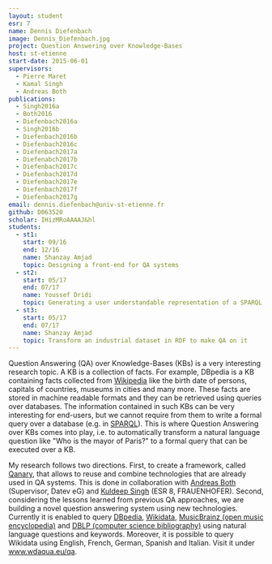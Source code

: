 ```yaml
---
layout: student
esr: 7
name: Dennis Diefenbach
image: Dennis_Diefenbach.jpg
project: Question Answering over Knowledge-Bases
host: st-etienne
start-date: 2015-06-01
supervisors:
  - Pierre Maret
  - Kamal Singh
  - Andreas Both
publications:
  - Singh2016a
  - Both2016
  - Diefenbach2016a
  - Singh2016b
  - Diefenbach2016b
  - Diefenbach2016c
  - Diefenbach2017a
  - Diefenabch2017b
  - Diefenbach2017c
  - Diefenbach2017d
  - Diefenbach2017e
  - Diefenbach2017f
  - Diefenbach2017g
email: dennis.diefenbach@univ-st-etienne.fr
github: D063520
scholar: IHizMRoAAAAJ&hl
students:
  - st1:
    start: 09/16
    end: 12/16
    name: Shanzay Amjad
    topic: Designing a front-end for QA systems
  - st2:
    start: 05/17
    end: 07/17
    name: Youssef Dridi
    topic: Generating a user understandable representation of a SPARQL query
  - st3:
    start: 05/17
    end: 07/17
    name: Shanzay Amjad
    topic: Transform an industrial dataset in RDF to make QA on it 
---
```

Question Answering (QA) over Knowledge-Bases (KBs) is a very interesting research topic. A KB is a collection of facts. For example, DBpedia is a KB containing facts collected from <a href="http://www.wikipedia.org/">Wikipedia</a> like the birth date of persons, capitals of countries, museums in cities and many more. These facts are stored in machine readable formats and they can be retrieved using queries over databases. The information contained in such KBs can be very interesting for end-users, but we cannot require from them to write a formal query over a database (e.g. in <a href="https://www.w3.org/TR/rdf-sparql-query/">SPARQL</a>). This is where Question Answering over KBs comes into play, i.e. to automatically transform a natural language question like "Who is the mayor of Paris?" to a formal query that can be executed over a KB.

My research follows two directions. First, to create a framework, called <a href="https://github.com/WDAqua/Qanary#readme">Qanary</a>, that allows to reuse and combine technologies that are already used in QA systems. This is done in collaboration with <a href="/supervisors/andreas-both/">Andreas Both</a> (Supervisor, Datev eG) and <a href="/students/kuldeep-singh/">Kuldeep Singh</a> (ESR 8, FRAUENHOFER). Second, considering the lessons learned from previous QA approaches, we are building a novel question answering system using new technologies. Currently it is enabled to query <a href="http://wiki.dbpedia.org/">DBpedia</a>, <a href="https://www.wikidata.org/">Wikidata</a>, <a href="">MusicBrainz (open music encyclopedia)</a> and <a href="http://dblp.org/">DBLP (computer science bibliography)</a> using natural language questions and keywords. Moreover, it is possible to query Wikidata using English, French, German, Spanish and Italian. Visit it under <a href="http://www.wdaqua.eu/qa">www.wdaqua.eu/qa</a>.
